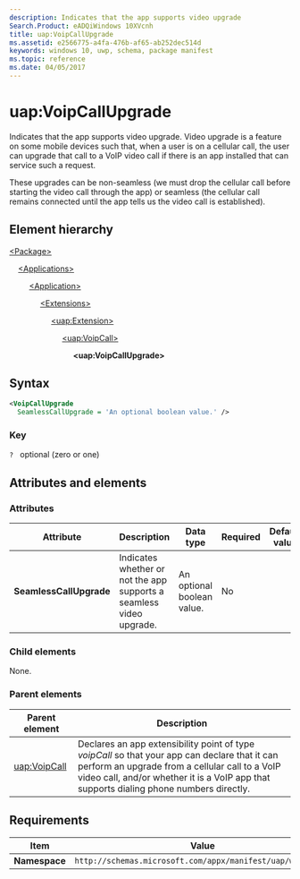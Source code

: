 ```yaml
---
description: Indicates that the app supports video upgrade
Search.Product: eADQiWindows 10XVcnh
title: uap:VoipCallUpgrade
ms.assetid: e2566775-a4fa-476b-af65-ab252dec514d
keywords: windows 10, uwp, schema, package manifest
ms.topic: reference
ms.date: 04/05/2017
---
```


# uap:VoipCallUpgrade

Indicates that the app supports video upgrade. Video upgrade is a feature on some mobile devices such that, when a user is on a cellular call, the user can upgrade that call to a VoIP video call if there is an app installed that can service such a request.

These upgrades can be non-seamless (we must drop the cellular call before starting the video call through the app) or seamless (the cellular call remains connected until the app tells us the video call is established).

## Element hierarchy

[\<Package\>](element-package.md)

&nbsp;&nbsp;&nbsp;&nbsp;[\<Applications\>](element-applications.md)

&nbsp;&nbsp;&nbsp;&nbsp; &nbsp;&nbsp;&nbsp;&nbsp;[\<Application\>](element-application.md)

&nbsp;&nbsp;&nbsp;&nbsp; &nbsp;&nbsp;&nbsp;&nbsp; &nbsp;&nbsp;&nbsp;&nbsp;[\<Extensions\>](element-extensions.md)

&nbsp;&nbsp;&nbsp;&nbsp; &nbsp;&nbsp;&nbsp;&nbsp; &nbsp;&nbsp;&nbsp;&nbsp; &nbsp;&nbsp;&nbsp;&nbsp;[\<uap:Extension\>](element-uap-extension.md)

&nbsp;&nbsp;&nbsp;&nbsp; &nbsp;&nbsp;&nbsp;&nbsp; &nbsp;&nbsp;&nbsp;&nbsp; &nbsp;&nbsp;&nbsp;&nbsp; &nbsp;&nbsp;&nbsp;&nbsp;[\<uap:VoipCall\>](element-uap-voipcall.md)

&nbsp;&nbsp;&nbsp;&nbsp; &nbsp;&nbsp;&nbsp;&nbsp; &nbsp;&nbsp;&nbsp;&nbsp; &nbsp;&nbsp;&nbsp;&nbsp; &nbsp;&nbsp;&nbsp;&nbsp; &nbsp;&nbsp;&nbsp;&nbsp;**\<uap:VoipCallUpgrade\>**

## Syntax

```xml
<VoipCallUpgrade
  SeamlessCallUpgrade = 'An optional boolean value.' />
```

### Key

`?`   optional (zero or one)

## Attributes and elements

### Attributes

| Attribute | Description | Data type | Required | Default value |
|-|-|-|-|-|
| **SeamlessCallUpgrade** | Indicates whether or not the app supports a seamless video upgrade. | An optional boolean value. | No |  |

### Child elements

None.

### Parent elements

| Parent element | Description |
|-|-|
| [uap:VoipCall](element-uap-voipcall.md) | Declares an app extensibility point of type *voipCall* so that your app can declare that it can perform an upgrade from a cellular call to a VoIP video call, and/or whether it is a VoIP app that supports dialing phone numbers directly. |

## Requirements

| Item | Value |
|--|--|
| **Namespace** | `http://schemas.microsoft.com/appx/manifest/uap/windows10` |
